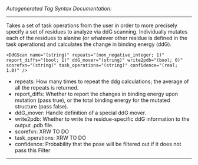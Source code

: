 _Autogenerated Tag Syntax Documentation:_

---
Takes a set of task operations from the user in order to more precisely specify a set of residues to analyze via ddG scanning. Individually mutates each of the residues to alanine (or whatever other residue is defined in the task operations) and calculates the change in binding energy (ddG).

```
<DdGScan name="(string)" repeats="(non_negative_integer; 1)" report_diffs="(bool; 1)" ddG_mover="(string)" write2pdb="(bool; 0)" scorefxn="(string)" task_operations="(string)" confidence="(real; 1.0)" />
```

-   repeats: How many times to repeat the ddg calculations; the average of all the repeats is returned.
-   report_diffs: Whether to report the changes in binding energy upon mutation (pass true), or the total binding energy for the mutated structure (pass false).
-   ddG_mover: Handle definition of a special ddG mover.
-   write2pdb: Whether to write the residue-specific ddG information to the output .pdb file.
-   scorefxn: XRW TO DO
-   task_operations: XRW TO DO
-   confidence: Probability that the pose will be filtered out if it does not pass this Filter

---
